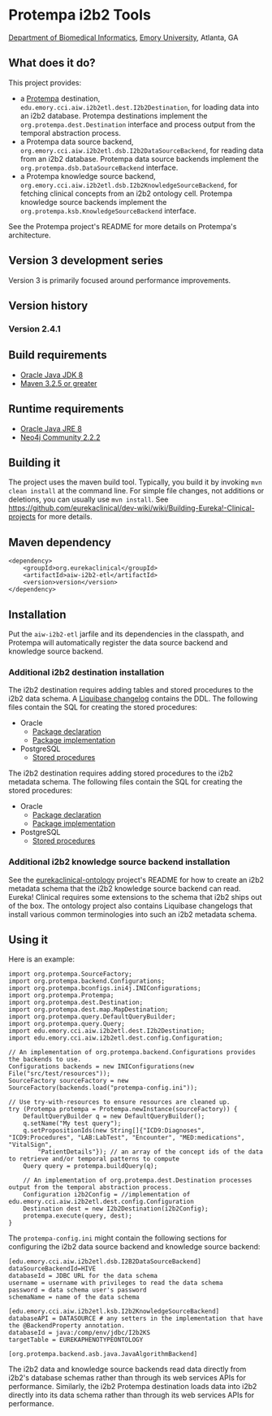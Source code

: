 # Protempa i2b2 Tools

[Department of Biomedical Informatics](http://bmi.emory.edu), [Emory University](http://www.emory.edu), Atlanta, GA

## What does it do?
This project provides:
* a [Protempa](https://github.com/eurekaclinical/protempa) destination, `edu.emory.cci.aiw.i2b2etl.dest.I2b2Destination`, for loading data into an i2b2 database. Protempa destinations implement the `org.protempa.dest.Destination` interface and process output from the temporal abstraction process.
* a Protempa data source backend, `org.emory.cci.aiw.i2b2etl.dsb.I2b2DataSourceBackend`, for reading data from an i2b2 database. Protempa data source backends implement the `org.protempa.dsb.DataSourceBackend` interface.
* a Protempa knowledge source backend, `org.emory.cci.aiw.i2b2etl.dsb.I2b2KnowledgeSourceBackend`, for fetching clinical concepts from an i2b2 ontology cell. Protempa knowledge source backends implement the `org.protempa.ksb.KnowledgeSourceBackend` interface.

See the Protempa project's README for more details on Protempa's architecture.

## Version 3 development series
Version 3 is primarily focused around performance improvements.

## Version history
### Version 2.4.1

## Build requirements
* [Oracle Java JDK 8](http://www.oracle.com/technetwork/java/javase/overview/index.html)
* [Maven 3.2.5 or greater](https://maven.apache.org)

## Runtime requirements
* [Oracle Java JRE 8](http://www.oracle.com/technetwork/java/javase/overview/index.html)
* [Neo4j Community 2.2.2](http://neo4j.com)

## Building it
The project uses the maven build tool. Typically, you build it by invoking `mvn clean install` at the command line. For simple file changes, not additions or deletions, you can usually use `mvn install`. See https://github.com/eurekaclinical/dev-wiki/wiki/Building-Eureka!-Clinical-projects for more details.

## Maven dependency
```
<dependency>
    <groupId>org.eurekaclinical</groupId>
    <artifactId>aiw-i2b2-etl</artifactId>
    <version>version</version>
</dependency>
```

## Installation
Put the `aiw-i2b2-etl` jarfile and its dependencies in the classpath, and Protempa will automatically register the data source backend and knowledge source backend.

### Additional i2b2 destination installation
The i2b2 destination requires adding tables and stored procedures to the i2b2 data schema. A [Liquibase changelog]( https://github.com/eurekaclinical/aiw-i2b2-etl/blob/master/src/main/resources/dbmigration/i2b2-data-schema-changelog.xml) contains the DDL. The following files contain the SQL for creating the stored procedures:
* Oracle
  * [Package declaration](https://github.com/eurekaclinical/aiw-i2b2-etl/blob/master/src/main/resources/sql/eureka_package_oracle.sql)
  * [Package implementation](https://github.com/eurekaclinical/aiw-i2b2-etl/blob/master/src/main/resources/sql/eureka_package_body_oracle.sql)
* PostgreSQL
  * [Stored procedures](https://github.com/eurekaclinical/aiw-i2b2-etl/blob/master/src/main/resources/sql/eureka_postgresql.sql)

The i2b2 destination requires adding stored procedures to the i2b2 metadata schema. The following files contain the SQL for creating the stored procedures:
* Oracle
  * [Package declaration](https://github.com/eurekaclinical/aiw-i2b2-etl/blob/master/src/main/resources/sql/eureka_meta_package_oracle.sql)
  * [Package implementation](https://github.com/eurekaclinical/aiw-i2b2-etl/blob/master/src/main/resources/sql/eureka_meta_package_body_oracle.sql)
* PostgreSQL
  * [Stored procedures](https://github.com/eurekaclinical/aiw-i2b2-etl/blob/master/src/main/resources/sql/eureka_meta_postgresql.sql)


### Additional i2b2 knowledge source backend installation
See the [eurekaclinical-ontology](https://github.com/eurekaclinical/eurekaclinical-ontology) project's README for how to create an i2b2 metadata schema that the i2b2 knowledge source backend can read. Eureka! Clinical requires some extensions to the schema that i2b2 ships out of the box. The ontology project also contains Liquibase changelogs that install various common terminologies into such an i2b2 metadata schema.

## Using it
Here is an example:
```
import org.protempa.SourceFactory;
import org.protempa.backend.Configurations;
import org.protempa.bconfigs.ini4j.INIConfigurations;
import org.protempa.Protempa;
import org.protempa.dest.Destination;
import org.protempa.dest.map.MapDestination;
import org.protempa.query.DefaultQueryBuilder;
import org.protempa.query.Query;
import edu.emory.cci.aiw.i2b2etl.dest.I2b2Destination;
import edu.emory.cci.aiw.i2b2etl.dest.config.Configuration;

// An implementation of org.protempa.backend.Configurations provides the backends to use.
Configurations backends = new INIConfigurations(new File("src/test/resources"));
SourceFactory sourceFactory = new SourceFactory(backends.load("protempa-config.ini"));

// Use try-with-resources to ensure resources are cleaned up.
try (Protempa protempa = Protempa.newInstance(sourceFactory)) {
    DefaultQueryBuilder q = new DefaultQueryBuilder();
    q.setName("My test query");
    q.setPropositionIds(new String[]{"ICD9:Diagnoses", "ICD9:Procedures", "LAB:LabTest", "Encounter", "MED:medications", "VitalSign",     
        "PatientDetails"}); // an array of the concept ids of the data to retrieve and/or temporal patterns to compute
    Query query = protempa.buildQuery(q);

    // An implementation of org.protempa.dest.Destination processes output from the temporal abstraction process.
    Configuration i2b2Config = //implementation of edu.emory.cci.aiw.i2b2etl.dest.config.Configuration
    Destination dest = new I2b2Destination(i2b2Config); 
    protempa.execute(query, dest);
}
```

The `protempa-config.ini` might contain the following sections for configuring the i2b2 data source backend and knowledge source backend:
```
[edu.emory.cci.aiw.i2b2etl.dsb.I2B2DataSourceBackend]
dataSourceBackendId=HIVE
databaseId = JDBC URL for the data schema
username = username with privileges to read the data schema
password = data schema user's password
schemaName = name of the data schema

[edu.emory.cci.aiw.i2b2etl.ksb.I2b2KnowledgeSourceBackend]
databaseAPI = DATASOURCE # any setters in the implementation that have the @BackendProperty annotation.
databaseId = java:/comp/env/jdbc/I2b2KS
targetTable = EUREKAPHENOTYPEONTOLOGY

[org.protempa.backend.asb.java.JavaAlgorithmBackend]
```

The i2b2 data and knowledge source backends read data directly from i2b2's database schemas rather than through its web services APIs for performance. Similarly, the i2b2 Protempa destination loads data into i2b2 directly into its data schema rather than through its web services APIs for performance.

